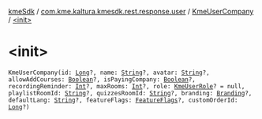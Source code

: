 [kmeSdk](../../index.md) / [com.kme.kaltura.kmesdk.rest.response.user](../index.md) / [KmeUserCompany](index.md) / [&lt;init&gt;](./-init-.md)

# &lt;init&gt;

`KmeUserCompany(id: `[`Long`](https://kotlinlang.org/api/latest/jvm/stdlib/kotlin/-long/index.html)`?, name: `[`String`](https://kotlinlang.org/api/latest/jvm/stdlib/kotlin/-string/index.html)`?, avatar: `[`String`](https://kotlinlang.org/api/latest/jvm/stdlib/kotlin/-string/index.html)`?, allowAddCourses: `[`Boolean`](https://kotlinlang.org/api/latest/jvm/stdlib/kotlin/-boolean/index.html)`?, isPayingCompany: `[`Boolean`](https://kotlinlang.org/api/latest/jvm/stdlib/kotlin/-boolean/index.html)`?, recordingReminder: `[`Int`](https://kotlinlang.org/api/latest/jvm/stdlib/kotlin/-int/index.html)`?, maxRooms: `[`Int`](https://kotlinlang.org/api/latest/jvm/stdlib/kotlin/-int/index.html)`?, role: `[`KmeUserRole`](../../com.kme.kaltura.kmesdk.ws.message.type/-kme-user-role/index.md)`? = null, playlistRoomId: `[`String`](https://kotlinlang.org/api/latest/jvm/stdlib/kotlin/-string/index.html)`?, quizzesRoomId: `[`String`](https://kotlinlang.org/api/latest/jvm/stdlib/kotlin/-string/index.html)`?, branding: `[`Branding`](-branding/index.md)`?, defaultLang: `[`String`](https://kotlinlang.org/api/latest/jvm/stdlib/kotlin/-string/index.html)`?, featureFlags: `[`FeatureFlags`](-feature-flags/index.md)`?, customOrderId: `[`Long`](https://kotlinlang.org/api/latest/jvm/stdlib/kotlin/-long/index.html)`?)`